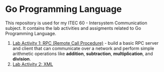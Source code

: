 # Go Programming Language
This repository is used for my ITEC 60 - Intersystem Communication subject. It contains the lab activities and assigments related to Go Programming Language.


1. [Lab Activity 1: RPC (Remote Call Procedure)](./rpc-activity/rpc.md)  - build a basic RPC server and client that can communicate over a network and perform simple arithmetic operations like **addition**, **subtraction**, **multiplication**, and **division**.
2. [Lab Activity 2: XML](/xml-activity/data-schedules.xml)